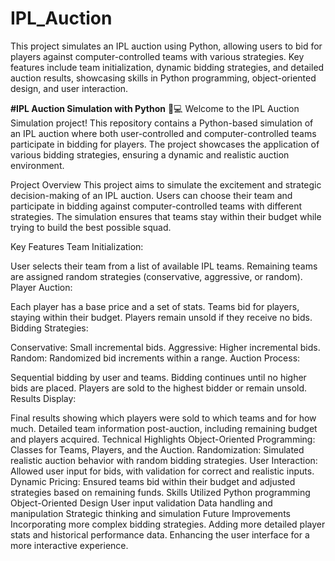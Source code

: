 # IPL_Auction
This project simulates an IPL auction using Python, allowing users to bid for players against computer-controlled teams with various strategies. Key features include team initialization, dynamic bidding strategies, and detailed auction results, showcasing skills in Python programming, object-oriented design, and user interaction. 

**#IPL Auction Simulation with Python** 🏏💻
Welcome to the IPL Auction Simulation project! This repository contains a Python-based simulation of an IPL auction where both user-controlled and computer-controlled teams participate in bidding for players. The project showcases the application of various bidding strategies, ensuring a dynamic and realistic auction environment.

Project Overview
This project aims to simulate the excitement and strategic decision-making of an IPL auction. Users can choose their team and participate in bidding against computer-controlled teams with different strategies. The simulation ensures that teams stay within their budget while trying to build the best possible squad.

Key Features
Team Initialization:

User selects their team from a list of available IPL teams.
Remaining teams are assigned random strategies (conservative, aggressive, or random).
Player Auction:

Each player has a base price and a set of stats.
Teams bid for players, staying within their budget.
Players remain unsold if they receive no bids.
Bidding Strategies:

Conservative: Small incremental bids.
Aggressive: Higher incremental bids.
Random: Randomized bid increments within a range.
Auction Process:

Sequential bidding by user and teams.
Bidding continues until no higher bids are placed.
Players are sold to the highest bidder or remain unsold.
Results Display:

Final results showing which players were sold to which teams and for how much.
Detailed team information post-auction, including remaining budget and players acquired.
Technical Highlights
Object-Oriented Programming: Classes for Teams, Players, and the Auction.
Randomization: Simulated realistic auction behavior with random bidding strategies.
User Interaction: Allowed user input for bids, with validation for correct and realistic inputs.
Dynamic Pricing: Ensured teams bid within their budget and adjusted strategies based on remaining funds.
Skills Utilized
Python programming
Object-Oriented Design
User input validation
Data handling and manipulation
Strategic thinking and simulation
Future Improvements
Incorporating more complex bidding strategies.
Adding more detailed player stats and historical performance data.
Enhancing the user interface for a more interactive experience.

